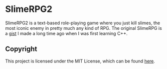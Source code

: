 # SlimeRPG2

SlimeRPG2 is a text-based role-playing game where you just kill slimes, the most iconic enemy in pretty much any kind of RPG.
The original SlimeRPG is a [gist](https://gist.github.com/CrazyGuy108/5dfca977d6ac24ad4620) I made a long time ago when I was first learning C++.

## Copyright
This project is licensed under the MIT License, which can be found [here](LICENSE).
